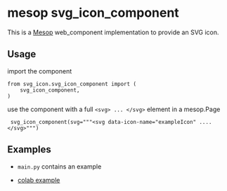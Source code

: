 # mesop svg_icon_component

This is a [Mesop](https://google.github.io/mesop/) web_component implementation to provide an SVG icon.

## Usage

import the component

```
from svg_icon.svg_icon_component import (
    svg_icon_component,
)
```

use the component with a full `<svg> ... </svg>` element in a mesop.Page

```
 svg_icon_component(svg="""<svg data-icon-name="exampleIcon" .... </svg>""")
```

## Examples

* `main.py` contains an example

* [colab example](https://colab.research.google.com/drive/1PNJnlNloIWEja_MDtDGQjhBu1OdI_aDU)


